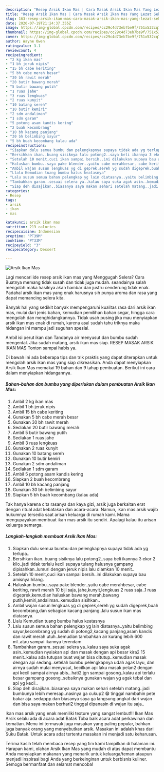 ```yaml
---
description: "Resep Arsik Ikan Mas | Cara Masak Arsik Ikan Mas Yang Lezat Sekali"
title: "Resep Arsik Ikan Mas | Cara Masak Arsik Ikan Mas Yang Lezat Sekali"
slug: 163-resep-arsik-ikan-mas-cara-masak-arsik-ikan-mas-yang-lezat-sekali
date: 2020-07-19T21:24:37.355Z
image: https://img-global.cpcdn.com/recipes/cc29c4d73eb7be9f/751x532cq70/arsik-ikan-mas-foto-resep-utama.jpg
thumbnail: https://img-global.cpcdn.com/recipes/cc29c4d73eb7be9f/751x532cq70/arsik-ikan-mas-foto-resep-utama.jpg
cover: https://img-global.cpcdn.com/recipes/cc29c4d73eb7be9f/751x532cq70/arsik-ikan-mas-foto-resep-utama.jpg
author: Wayne Owen
ratingvalue: 3.1
reviewcount: 4
recipeingredient:
- "2 kg ikan mas"
- "1 bh jeruk nipis"
- "15 bh cabe keriting"
- "5 bh cabe merah besar"
- "30 bh rawit merah"
- "20 butir bawang merah"
- "5 butir bawang putih"
- "1 ruas jahe"
- "3 ruas lengkuas"
- "2 ruas kunyit"
- "10 batang sereh"
- "10 butir kemiri"
- "2 sdm andaliman"
- "1 sdm garam"
- "5 potong asam kandis kering"
- "2 buah kecombrang"
- "10 bh kacang panjang"
- "30 bh belimbing sayur"
- "5 bh buah kecombang kalau ada"
recipeinstructions:
- "Siapkan dulu semua bumbu dan pelengkapnya supaya tidak ada yg terlupa.."
- "Bersihkan ikan..buang sisiknya lalu potong2..saya beli ikannya 3 ekor 2 kilo..jadi tidak terlalu kecil supaya tulang halusnya gampang dipisahkan..lumuri dengan jeruk nipis lalu diamkan 10 menit.."
- "Setelah 10 menit,cuci ikan sampai bersih..ini dilakukan supaya bau amisnya hilang."
- "Haluskan bumbu..saya pake blender..yaitu cabe merahbesar, cabe keriting, rawit merah 10 biji saja, jahe,kunyit,lengkuas 2 ruas saja..1 ruas digeprek,kemudian haluskan bawang merah,bawang putih,kemiri,andaliman..kemudian sisihkan.."
- "Ambil wajan susun lengkuas yg di geprek,sereh yg sudah digeprek,buah kecombrang,dan sebagian kacang panjang..lalu susun ikan mas diatasnya."
- "Llalu Kemudian tuang bumbu halus keatasnya"
- "Lalu susun semua bahan pelengkap yg lain diatasnya..yaitu belimbing sayur,kecombrang yg sudah di potong2,kacang panjang,asam kandis dan rawit merah utuh..kemudian tambahkan air kurang lebih 600 ml..atau sampai ikannya terendam"
- "Tambahkan garam..sesuai selera ya..kalau saya suka agak asin..kemudian nyalakan api dan masak dengan api besar kira2 15 menit..kalau ada tutupan buat wajan bisa ditutup..kemudian masak dengan api sedang..setelah bumbu pelengkapnya udah agak layu, dan airnya sudah mulai menyusut, kecilkan api laku masak pelan2 dengan api kecil sampai airnya abis...hati2 jgn sampai gosong..kalau api terlalu besar gampang gosong..sebaiknya gunakan wajan yg agak tebal dan api yg kecil.."
- "Siap deh disajikan..biasanya saya makan sehari setelah matang..jadi bumbunya lebih meresap..nasinya ga cukup2 😁 tinggal nambahin pete bakar aja..sedappp.dan biasanya saya ga langsung angkat dari wajan dan bisa saya makan berhari2 tinggal dipanasin di wajan itu saja.."
categories:
- Resep
tags:
- arsik
- ikan
- mas

katakunci: arsik ikan mas 
nutrition: 213 calories
recipecuisine: Indonesian
preptime: "PT39M"
cooktime: "PT33M"
recipeyield: "3"
recipecategory: Dessert

---
```



![Arsik Ikan Mas](https://img-global.cpcdn.com/recipes/cc29c4d73eb7be9f/751x532cq70/arsik-ikan-mas-foto-resep-utama.jpg)

Lagi mencari ide resep arsik ikan mas yang Menggugah Selera? Cara Buatnya memang tidak susah dan tidak juga mudah. seandainya salah mengolah maka hasilnya akan hambar dan justru cenderung tidak enak. Padahal arsik ikan mas yang enak harusnya sih punya aroma dan rasa yang dapat memancing selera kita.

Banyak hal yang sedikit banyak mempengaruhi kualitas rasa dari arsik ikan mas, mulai dari jenis bahan, kemudian pemilihan bahan segar, hingga cara mengolah dan menghidangkannya. Tidak usah pusing jika mau menyiapkan arsik ikan mas enak di rumah, karena asal sudah tahu triknya maka hidangan ini mampu jadi suguhan spesial.

Ambil isi perut ikan dan Tandanya air menyusut dan bumbu sudah mengental. Jika sudah matang, arsik ikan mas siap. RESEP MASAK ARSIK IKAN MAS Tonton sampai habis ya.


Di bawah ini ada beberapa tips dan trik praktis yang dapat diterapkan untuk mengolah arsik ikan mas yang siap dikreasikan. Anda dapat menyiapkan Arsik Ikan Mas memakai 19 bahan dan 9 tahap pembuatan. Berikut ini cara dalam menyiapkan hidangannya.

<!--inarticleads1-->

##### Bahan-bahan dan bumbu yang diperlukan dalam pembuatan Arsik Ikan Mas:

1. Ambil 2 kg ikan mas
1. Ambil 1 bh jeruk nipis
1. Ambil 15 bh cabe keriting
1. Gunakan 5 bh cabe merah besar
1. Gunakan 30 bh rawit merah
1. Sediakan 20 butir bawang merah
1. Ambil 5 butir bawang putih
1. Sediakan 1 ruas jahe
1. Ambil 3 ruas lengkuas
1. Gunakan 2 ruas kunyit
1. Gunakan 10 batang sereh
1. Gunakan 10 butir kemiri
1. Gunakan 2 sdm andaliman
1. Sediakan 1 sdm garam
1. Ambil 5 potong asam kandis kering
1. Siapkan 2 buah kecombrang
1. Ambil 10 bh kacang panjang
1. Gunakan 30 bh belimbing sayur
1. Siapkan 5 bh buah kecombang (kalau ada)


Tak hanya karena cita rasanya dan kaya gizi, arsik juga berkaitan erat dengan ritual adat kebatakan dan acara-acara. Namun, ikan mas arsik wajib hukumnya tersedia saat arisan keluarga di rumah kami. Mama mengupayakan membuat ikan mas arsik itu sendiri. Apalagi kalau itu arisan keluarga semarga. 

<!--inarticleads2-->

##### Langkah-langkah membuat Arsik Ikan Mas:

1. Siapkan dulu semua bumbu dan pelengkapnya supaya tidak ada yg terlupa..
1. Bersihkan ikan..buang sisiknya lalu potong2..saya beli ikannya 3 ekor 2 kilo..jadi tidak terlalu kecil supaya tulang halusnya gampang dipisahkan..lumuri dengan jeruk nipis lalu diamkan 10 menit..
1. Setelah 10 menit,cuci ikan sampai bersih..ini dilakukan supaya bau amisnya hilang.
1. Haluskan bumbu..saya pake blender..yaitu cabe merahbesar, cabe keriting, rawit merah 10 biji saja, jahe,kunyit,lengkuas 2 ruas saja..1 ruas digeprek,kemudian haluskan bawang merah,bawang putih,kemiri,andaliman..kemudian sisihkan..
1. Ambil wajan susun lengkuas yg di geprek,sereh yg sudah digeprek,buah kecombrang,dan sebagian kacang panjang..lalu susun ikan mas diatasnya.
1. Llalu Kemudian tuang bumbu halus keatasnya
1. Lalu susun semua bahan pelengkap yg lain diatasnya..yaitu belimbing sayur,kecombrang yg sudah di potong2,kacang panjang,asam kandis dan rawit merah utuh..kemudian tambahkan air kurang lebih 600 ml..atau sampai ikannya terendam
1. Tambahkan garam..sesuai selera ya..kalau saya suka agak asin..kemudian nyalakan api dan masak dengan api besar kira2 15 menit..kalau ada tutupan buat wajan bisa ditutup..kemudian masak dengan api sedang..setelah bumbu pelengkapnya udah agak layu, dan airnya sudah mulai menyusut, kecilkan api laku masak pelan2 dengan api kecil sampai airnya abis...hati2 jgn sampai gosong..kalau api terlalu besar gampang gosong..sebaiknya gunakan wajan yg agak tebal dan api yg kecil..
1. Siap deh disajikan..biasanya saya makan sehari setelah matang..jadi bumbunya lebih meresap..nasinya ga cukup2 😁 tinggal nambahin pete bakar aja..sedappp.dan biasanya saya ga langsung angkat dari wajan dan bisa saya makan berhari2 tinggal dipanasin di wajan itu saja..


Ikan mas arsik yang enak memiliki texture yang sangat lembut!!! Ikan Mas Arsik selalu ada di acara adat Batak Toba baik acara adat perkawinan dan kematian. Menu ini termasuk juga masakan yang paling popular, bahkan juga banyak orang yang menyebutkan arsik. Masakan ini adalah khas dari Suku Batak. Untuk acara adat tertentu masakan ini menjadi satu keharusan. 

Terima kasih telah membaca resep yang tim kami tampilkan di halaman ini. Harapan kami, olahan Arsik Ikan Mas yang mudah di atas dapat membantu Anda menyiapkan makanan yang menarik untuk keluarga/teman ataupun menjadi inspirasi bagi Anda yang berkeinginan untuk berbisnis kuliner. Semoga bermanfaat dan selamat mencoba!
